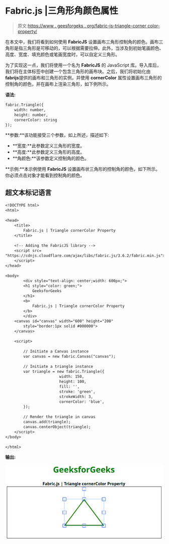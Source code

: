 # Fabric.js |三角形角颜色属性

> 原文:[https://www . geesforgeks . org/fabric-js-triangle-corner color-property/](https://www.geeksforgeeks.org/fabric-js-triangle-cornercolor-property/)

在本文中，我们将看到如何使用 **FabricJS** 设置画布三角形控制角的颜色。画布三角形是指三角形是可移动的，可以根据需要拉伸。此外，当涉及到初始笔画颜色、高度、宽度、填充颜色或笔画宽度时，可以自定义三角形。

为了实现这一点，我们将使用一个名为 **FabricJS** 的 JavaScript 库。导入库后，我们将在主体标签中创建一个包含三角形的画布块。之后，我们将初始化由**fabrijs**提供的画布和三角形的实例，并使用 **cornerColor** 属性设置画布三角形的控制角的颜色，并在画布上渲染三角形，如下例所示。

**语法:**

```
fabric.Triangle({
    width: number,
    height: number,
    cornerColor: string
});
```

**参数:**该功能接受三个参数，如上所述，描述如下:

*   **宽度:**此参数定义三角形的宽度。
*   **高度:**此参数定义三角形的高度。
*   **角颜色:**该参数定义控制角的颜色。

**示例:**本示例使用 **FabricJS** 设置画布状三角形的控制角的颜色，如下所示。你必须点击对象才能看到控制角的颜色。

## 超文本标记语言

```
<!DOCTYPE html>
<html>

<head>
    <title>
        Fabric.js | Triangle cornerColor Property
    </title>

    <!-- Adding the FabricJS library -->
    <script src=
"https://cdnjs.cloudflare.com/ajax/libs/fabric.js/3.6.2/fabric.min.js">
    </script>
</head>

<body>
        <div style="text-align: center;width: 600px;">
        <h1 style="color: green;">
            GeeksforGeeks
        </h1>
        <b>
            Fabric.js | Triangle cornerColor Property
        </b>
        </div>
    <canvas id="canvas" width="600" height="200"
        style="border:1px solid #000000">
    </canvas>

    <script>

        // Initiate a Canvas instance
        var canvas = new fabric.Canvas("canvas");

        // Initiate a triangle instance
        var triangle = new fabric.Triangle({
                        width: 150,
                        height: 100,
                        fill: '',
                        stroke: 'green',
                        strokeWidth: 3,
                        cornerColor: 'blue',
        });

        // Render the triangle in canvas
        canvas.add(triangle);
        canvas.centerObject(triangle);
    </script>
</body>

</html>
```

**输出:**

![](img/e8828c7b6320afe7792fa8deae3c65ed.png)